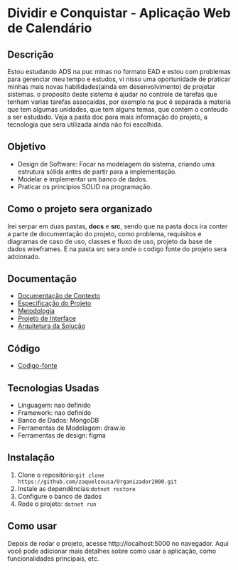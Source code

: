 # Dividir e Conquistar - Aplicação Web de Calendário

## Descrição

Estou estudando ADS na puc minas no formato EAD e estou com problemas para gerenciar meu tempo e estudos, vi nisso uma oportunidade de praticar minhas mais novas habilidades(ainda em desenvolvimento) de projetar sistemas. o proposito deste sistema é ajudar no controle de tarefas que tenham varias tarefas assocaidas, por exemplo na puc é separada a materia que tem algumas unidades, que tem alguns temas, que contem o conteudo a ser estudado. Veja a pasta doc para mais informação do projeto, a tecnologia que sera utilizada ainda não foi escolhida.

## Objetivo
- Design de Software: Focar na modelagem do sistema, criando uma estrutura sólida antes de partir para a implementação.
- Modelar e implementar um banco de dados.
- Praticar os principios SOLID na programação.

## Como o projeto sera organizado

Irei serpar em duas pastas, **docs** e **src**, sendo que na pasta docs ira conter a parte de documentação do projeto, como problema, requisitos e diagramas de caso de uso, classes e fluxo de uso, projeto da base de dados wireframes. E na pasta src sera onde o codigo fonte do projeto sera adcionado.

## Documentação

- [Documentação de Contexto](./docs/Documentacao%20de%20Contexto.md)
- [Especificação do Projeto](./docs/Especificação%20do%20Projeto.md)
- [Metodologia](./docs/Metodologia.md)
- [Projeto de Interface](./docs/Projeto%20de%20Interface.md)
- [Arquitetura da Solução](./docs/Arquitetura%20da%20Solução.md)

## Código

- [Codigo-fonte](./src/Codigo-fonte.md)

## Tecnologias Usadas

- Linguagem: nao definido
- Framework: nao definido
- Banco de Dados: MongoDB
- Ferramentas de Modelagem: draw.io
- Ferramentas de design: figma

## Instalação

1. Clone o repositório:`git clone https://github.com/zaquelsousa/Organizador2000.git`
2. Instale as dependências:`dotnet restore`
3. Configure o banco de dados
4. Rode o projeto: `dotnet run`

## Como usar

Depois de rodar o projeto, acesse http://localhost:5000 no navegador. Aqui você pode adicionar mais detalhes sobre como usar a aplicação, como funcionalidades principais, etc.
